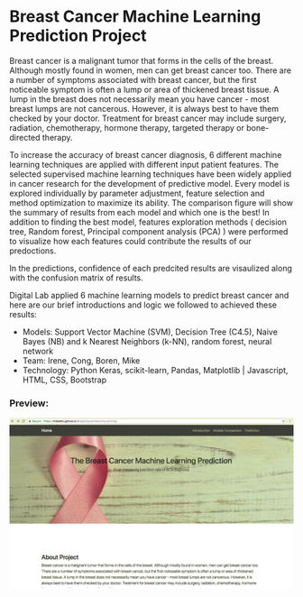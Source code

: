 # Breast Cancer Machine Learning Prediction Project

 Breast cancer is a malignant tumor that forms in the cells of the breast. Although mostly found in women, men can get breast cancer too. 
There are a number of symptoms associated with breast cancer, but the first noticeable symptom is often a lump or area of thickened breast tissue. 
A lump in the breast does not necessarily mean you have cancer - most breast lumps are not cancerous. However, it is always best to have them checked
by your doctor. Treatment for breast cancer may include surgery, radiation, chemotherapy, hormone therapy, targeted therapy or bone-directed therapy.

To increase the accuracy of breast cancer diagnosis, 6 different machine learning techniques are applied with different input patient features. The selected supervised machine learning techniques have been widely applied in cancer research for the development of predictive model. Every model is explored individually by parameter adjustment, feature selection and method optimization to maximize its ability. The comparison figure will show the summary of results from each model and which one is the best! In addition to finding the best model, features exploration methods ( decision tree, Random forest, Principal component analysis (PCA) ) were performed to visualize how each features could contribute the results of our predoctions.

In the predictions, confidence of each predcited results are visaulized along with the confusion matrix of results.

Digital Lab applied 6 machine learning models to predict breast cancer and here are our brief introductions and logic we followed to achieved these results:

* Models: Support Vector Machine (SVM), Decision Tree (C4.5), Naive Bayes (NB) and k Nearest Neighbors (k-NN), random forest, neural network
* Team: Irene, Cong, Boren, Mike
* Technology: Python Keras, scikit-learn, Pandas, Matplotlib | Javascript, HTML, CSS, Bootstrap

### Preview:

![alt text](Preview.png)
